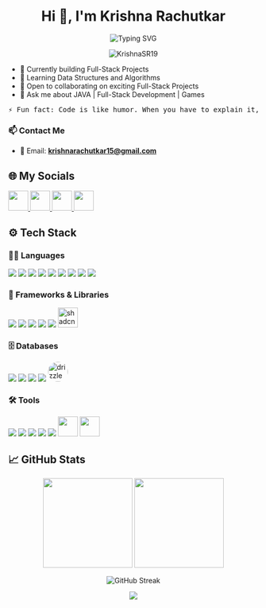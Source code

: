 <h1 align="center">Hi 👋, I'm Krishna Rachutkar</h1>

<p align="center">
  <img src="https://readme-typing-svg.herokuapp.com?font=Fira+Code&weight=600&size=22&pause=1000&color=00ADB5&center=true&vCenter=true&width=435&lines=Full+Stack+Developer+%F0%9F%92%BB;DSA+%F0%9F%93%96;Electronics+%2B+Code+%3D+%E2%9D%A4%EF%B8%8F" alt="Typing SVG" />
</p>

<p align="center">
  <img src="https://komarev.com/ghpvc/?username=KrishnaSR19&label=Profile%20views&color=0e75b6&style=flat" alt="KrishnaSR19" />
</p>

- 🔭 Currently building Full-Stack Projects  
- 🌱 Learning Data Structures and Algorithms  
- 🤝 Open to collaborating on exciting Full-Stack Projects  
- 💬 Ask me about JAVA | Full-Stack Development | Games

<pre>⚡ Fun fact: Code is like humor. When you have to explain it, it’s bad... </pre>

### 📫 Contact Me

- 📩 Email: **krishnarachutkar15@gmail.com**

## 🌐 My Socials

<p>
  <a href="https://www.linkedin.com/in/krishnkant-rachutkar-072a4b22a" target="_blank">
    <img src="https://skillicons.dev/icons?i=linkedin" height="40"/>
  </a>
  
  <a href="https://www.instagram.com/krishna_r19" target="_blank">
    <img src="https://skillicons.dev/icons?i=instagram" height="40"/>
  </a>
  <a href="https://x.com/krishna_r36" target="_blank">
    <img src="https://skillicons.dev/icons?i=twitter" height="40"/>
  </a>

  <a href="https://discordapp.com/users/1089331448575688785" target="_blank">
    <img src="https://skillicons.dev/icons?i=discord" height="40"/>
  </a>
</p>

## ⚙️ Tech Stack

### 👨‍💻 Languages
<p>
  <a href="https://www.java.com/" target="_blank"><img src="https://skillicons.dev/icons?i=java" /></a>
  <a href="https://www.learn-c.org/" target="_blank"><img src="https://skillicons.dev/icons?i=c" /></a>
    <a href="https://isocpp.org/" target="_blank"><img src="https://skillicons.dev/icons?i=cpp" /></a>
  <a href="https://developer.mozilla.org/en-US/docs/Web/JavaScript" target="_blank"><img src="https://skillicons.dev/icons?i=js" /></a>
  <a href="https://www.typescriptlang.org/" target="_blank"><img src="https://skillicons.dev/icons?i=ts" /></a>
  <a href="https://www.python.org/" target="_blank"><img src="https://skillicons.dev/icons?i=python" /></a>
  <a href="https://www.php.net/" target="_blank"><img src="https://skillicons.dev/icons?i=php" /></a>
  <a href="https://developer.mozilla.org/en-US/docs/Web/HTML" target="_blank"><img src="https://skillicons.dev/icons?i=html" /></a>
  <a href="https://developer.mozilla.org/en-US/docs/Web/CSS" target="_blank"><img src="https://skillicons.dev/icons?i=css" /></a>
</p>

### 🧩 Frameworks & Libraries
<p>
  <a href="https://nextjs.org/" target="_blank"><img src="https://skillicons.dev/icons?i=nextjs" /></a>
  <a href="https://reactjs.org/" target="_blank"><img src="https://skillicons.dev/icons?i=react" /></a>
  <a href="https://nodejs.org/" target="_blank"><img src="https://skillicons.dev/icons?i=nodejs" /></a>
  <a href="https://expressjs.com/" target="_blank"><img src="https://skillicons.dev/icons?i=express" /></a>
  <a href="https://tailwindcss.com/" target="_blank"><img src="https://skillicons.dev/icons?i=tailwind" /></a>
  <a href="https://ui.shadcn.com/" target="_blank"><img src="https://avatars.githubusercontent.com/u/139895814?s=200&v=4" alt="shadcn" width="40"/></a>
</p>

### 🗄️ Databases
<p>
  <a href="https://www.mysql.com/" target="_blank"><img src="https://skillicons.dev/icons?i=mysql" /></a>
  <a href="https://www.mongodb.com/" target="_blank"><img src="https://skillicons.dev/icons?i=mongodb" /></a>
  <a href="https://firebase.google.com/" target="_blank"><img src="https://skillicons.dev/icons?i=firebase" /></a>
  <a href="https://www.postgresql.org/" target="_blank"><img src="https://skillicons.dev/icons?i=postgres" /></a>
  <a href="https://orm.drizzle.team/" target="_blank"><img src="https://avatars.githubusercontent.com/u/131260848?s=200&v=4" alt="drizzle" width="40" style="border-radius: 50%;" /></a>
</p>

### 🛠️ Tools
<p>
  <a href="https://www.figma.com/" target="_blank"><img src="https://skillicons.dev/icons?i=figma" /></a>
  <a href="https://git-scm.com/" target="_blank"><img src="https://skillicons.dev/icons?i=git" /></a>
  <a href="https://github.com/" target="_blank"><img src="https://skillicons.dev/icons?i=github" /></a>
  <a href="https://www.docker.com/" target="_blank"><img src="https://skillicons.dev/icons?i=docker" /></a>
  <a href="https://www.postman.com/" target="_blank"><img src="https://skillicons.dev/icons?i=postman" /></a>
  <a href="https://www.arduino.cc/" target="_blank"><img src="https://cdn.worldvectorlogo.com/logos/arduino-1.svg" width="40"/></a>
  <a href="https://www.anaconda.com/" target="_blank"><img src="https://cdn.jsdelivr.net/gh/devicons/devicon/icons/anaconda/anaconda-original.svg" width="40"/></a>
</p>


## 📈 GitHub Stats

<p align="center">
  <img src="https://github-readme-stats.vercel.app/api?username=KrishnaSR19&show_icons=true&theme=radical" height="180"/>
  <img src="https://github-readme-stats.vercel.app/api/top-langs/?username=KrishnaSR19&layout=compact&theme=radical" height="180"/>
</p>

<p align="center">
  <img src="https://github-readme-streak-stats.herokuapp.com/?user=KrishnaSR19&theme=radical" alt="GitHub Streak"/>
</p>

<p align="center">
  <img src="https://github-readme-activity-graph.vercel.app/graph?username=KrishnaSR19&theme=react-dark" />
</p>

